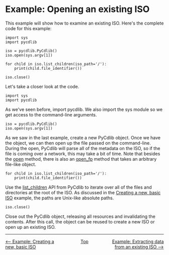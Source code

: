 # Example: Opening an existing ISO

This example will show how to examine an existing ISO.  Here's the complete code for this example:

```
import sys
import pycdlib

iso = pycdlib.PyCdlib()
iso.open(sys.argv[1])

for child in iso.list_children(iso_path='/'):
    print(child.file_identifier())

iso.close()
```

Let's take a closer look at the code.

```
import sys
import pycdlib
```

As we've seen before, import pycdlib.  We also import the sys module so we get access to the command-line arguments.

```
iso = pycdlib.PyCdlib()
iso.open(sys.argv[1])
```

As we saw in the last example, create a new PyCdlib object.  Once we have the object, we can then open up the file passed on the command-line.  During the open, PyCdlib will parse all of the metadata on the ISO, so if the file is coming over a network, this may take a bit of time.  Note that besides the [open](pycdlib-api.html#PyCdlib-open) method, there is also an [open_fp](pycdlib-api.html#PyCdlib-open_fp) method that takes an arbitrary file-like object.

```
for child in iso.list_children(iso_path='/'):
    print(child.file_identifier())
```

Use the [list_children](pycdlib-api.html#PyCdlib-list_children) API from PyCdlib to iterate over all of the files and directories at the root of the ISO.  As discussed in the [Creating a new, basic ISO](example-creating-new-basic-iso.md) example, the paths are Unix-like absolute paths.

```
iso.close()
```

Close out the PyCdlib object, releasing all resources and invalidating the contents.  After this call, the object can be reused to create a new ISO or open up an existing ISO.

---

<div style="width: 100%; display: table;">
  <div style="display: table-row;">
    <div style="width: 33%; display: table-cell; text-align: left;">
      <a href="example-creating-new-basic-iso.html"><-- Example: Creating a new, basic ISO</a>
    </div>
    <div style="width: 33%; display: table-cell; text-align: center;">
      <a href="https://clalancette.github.io/pycdlib/">Top</a>
    </div>
    <div style="width: 33%; display: table-cell; text-align: right;">
      <a href="example-extracting-data-from-iso.html">Example: Extracting data from an existing ISO --></a>
    </div>
</div>
